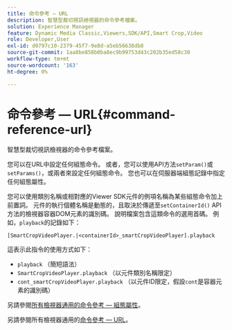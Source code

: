 ```yaml
---
title: 命令參考 — URL
description: 智慧型裁切視訊檢視器的命令參考檔案。
solution: Experience Manager
feature: Dynamic Media Classic,Viewers,SDK/API,Smart Crop,Video
role: Developer,User
exl-id: d0797c10-2379-45f7-9e8d-a5eb56638db8
source-git-commit: 1aa8be858b0ba8ec9b99753d43c202b35ed58c30
workflow-type: tm+mt
source-wordcount: '163'
ht-degree: 0%

---
```


# 命令參考 — URL{#command-reference-url}

智慧型裁切視訊檢視器的命令參考檔案。

您可以在URL中設定任何組態命令。 或者，您可以使用API方法`setParam()`或`setParams()`，或兩者來設定任何組態命令。 您也可以在伺服器端組態記錄中指定任何組態屬性。

您可以使用類別名稱或相對應的Viewer SDK元件的例項名稱為某些組態命令加上前置詞。 元件的執行個體名稱是動態的，且取決於傳遞至`setContainerId()` API方法的檢視器容器DOM元素的識別碼。 說明檔案包含這類命令的選用首碼。 例如，`playback`的記錄如下：

```
[SmartCropVideoPlayer.|<containerId>_smartCropVideoPlayer].playback
```

這表示此指令的使用方式如下：

* `playback` （簡短語法）
* `SmartCropVideoPlayer.playback` （以元件類別名稱限定）
* `cont_smartCropVideoPlayer.playback` （以元件ID限定，假設`cont`是容器元素的識別碼）

另請參閱[所有檢視器通用的命令參考 — 組態屬性](../../../r-html5-viewer-20-cmdref-configattrib/r-html5-viewer-20-cmdref-configattrib.md#concept-850e0f2c49b949deb7cfbfd330d329bd)。

另請參閱所有檢視器通用的[命令參考 — URL](../../../c-html5-viewer-20-cmdref-url/c-html5-viewer-20-cmdref-url.md#concept-9b337f349b7b406b8c33c7ee96b3e226)。
